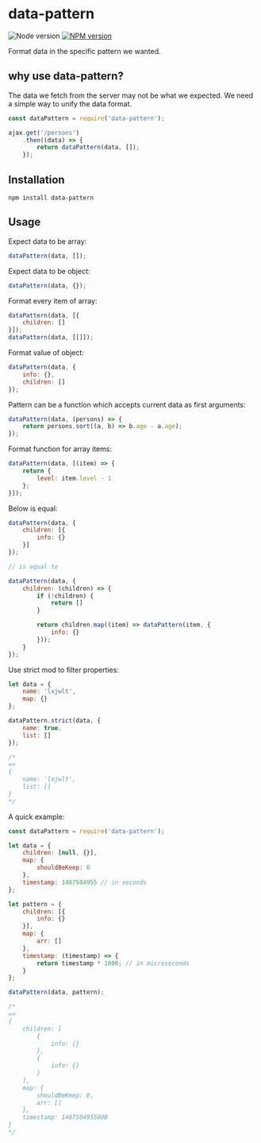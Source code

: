 # data-pattern

![Node version][node-image] [![NPM version][npm-image]][npm-url]

Format data in the specific pattern we wanted.

## why use data-pattern?

The data we fetch from the server may not be what we expected. We need a simple way to unify the data format.

```javascript
const dataPattern = require('data-pattern');

ajax.get('/persons')
    .then((data) => {
        return dataPattern(data, []);
    });
```

## Installation

```
npm install data-pattern
```

## Usage

Expect data to be array:

```javascript
dataPattern(data, []);
```

Expect data to be object:

```javascript
dataPattern(data, {});
```

Format every item of array:

```javascript
dataPattern(data, [{
    children: []
}]);
dataPattern(data, [[]]);
```

Format value of object:

```javascript
dataPattern(data, {
    info: {},
    children: []
});
```

Pattern can be a function which accepts current data as first arguments:

```javascript
dataPattern(data, (persons) => {
    return persons.sort((a, b) => b.age - a.age);
});
```

Format function for array items:

```javascript
dataPattern(data, [(item) => {
    return {
        level: item.level - 1
    };
}]);
```

Below is equal:

```javascript
dataPattern(data, {
    children: [{
        info: {}
    }]
});

// is equal to

dataPattern(data, {
    children: (children) => {
        if (!children) {
            return []
        }

        return children.map((item) => dataPattern(item, {
            info: {}
        }));
    }
});
```

Use strict mod to filter properties:

```javascript
let data = {
    name: 'lxjwlt',
    map: {}
};

dataPattern.strict(data, {
    name: true,
    list: []
});

/*
=>
{
    name: 'lxjwlt',
    list: []
}
*/
```

A quick example:

```javascript
const dataPattern = require('data-pattern');

let data = {
    children: [null, {}],
    map: {
        shouldBeKeep: 0
    },
    timestamp: 1487504955 // in seconds
};

let pattern = {
    children: [{
        info: {}
    }],
    map: {
        arr: []
    },
    timestamp: (timestamp) => {
        return timestamp * 1000; // in microseconds
    }
};

dataPattern(data, pattern);

/*
=>
{
    children: [
        {
            info: {}
        },
        {
            info: {}
        }
    ],
    map: {
        shouldBeKeep: 0,
        arr: []
    },
    timestamp: 1487504955000
}
*/
```

[npm-url]: https://www.npmjs.com/package/data-pattern
[npm-image]: https://img.shields.io/npm/v/data-pattern.svg

[node-image]: https://img.shields.io/node/v/data-pattern.svg
